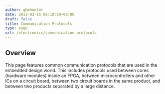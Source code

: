 ```yaml
---
author: gbmhunter
date: 2013-03-16 06:18:19+00:00
draft: false
title: Communication Protocols
type: page
url: /electronics/communication-protocols
---
```


## Overview

This page features common communication protocols that are used in the embedded design world. This includes protocols used between cores (hardware modules) inside an FPGA, between microcontrollers and other ICs on a circuit board, between two circuit boards in the same product, and between two products separated by a large distance.